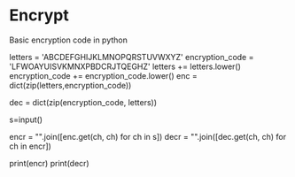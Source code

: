 # Encrypt
Basic encryption code in python

letters = 'ABCDEFGHIJKLMNOPQRSTUVWXYZ'
encryption_code = 'LFWOAYUISVKMNXPBDCRJTQEGHZ'
letters += letters.lower()
encryption_code += encryption_code.lower()
enc = dict(zip(letters,encryption_code))

dec = dict(zip(encryption_code, letters))


s=input()

encr = "".join([enc.get(ch, ch) for ch in s])
decr = "".join([dec.get(ch, ch) for ch in encr])

print(encr)
print(decr)
